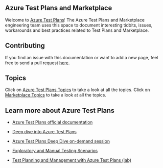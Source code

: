 ## Azure Test Plans and Marketplace  
Welcome to [Azure Test Plans](https://azure.microsoft.com/en-us/services/devops/test-plans/)! The Azure Test Plans and Marketplace engineering team uses this space to document interesting tidbits, issues, workarounds and best practices related to Test Plans and Marketplace.

## Contributing  
If you find an issue with this documentation or want to add a new page, feel free to send a pull request [here](https://github.com/pkuma-msft/pkuma-msft.github.io).

## Topics  
Click on [Azure Test Plans Topics](/azure-test-plans/index.md) to take a look at all the topics.
Click on [Marketplace Topics](/marketplace/index.md) to take a look at all the topics.
  

## Learn more about Azure Test Plans  
- [Azure Test Plans official documentation](https://azure.microsoft.com/en-us/services/devops/test-plans/)

- [Deep dive into Azure Test Plans](https://azure.microsoft.com/en-us/blog/deep-dive-into-azure-test-plans/)

- [Azure Test Plans Deep Dive on-demand session](https://info.microsoft.com/IN-AZUREPLAT-WBNR-FY19-04Apr-08-AzureTestPlans-MCW0012706_LP02OnDemandRegistration-ForminBody.html)

- [Exploratory and Manual Testing Scenarios](https://docs.microsoft.com/en-us/azure/devops/test/overview?view=azure-devops)

- [Test Planning and Management with Azure Test Plans (lab)](https://azuredevopslabs.com/labs/azuredevops/testmanagement/)
